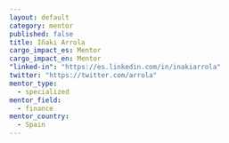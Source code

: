 ```yaml
---
layout: default
category: mentor
published: false
title: Iñaki Arrola
cargo_impact_es: Mentor
cargo_impact_en: Mentor
"linked-in": "https://es.linkedin.com/in/inakiarrola"
twitter: "https://twitter.com/arrola"
mentor_type: 
  - specialized
mentor_field: 
  - finance
mentor_country: 
  - Spain
---
```



